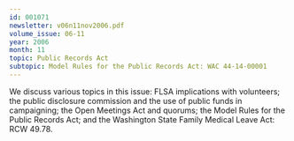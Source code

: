 ```yaml
---
id: 001071
newsletter: v06n11nov2006.pdf
volume_issue: 06-11
year: 2006
month: 11
topic: Public Records Act
subtopic: Model Rules for the Public Records Act: WAC 44-14-00001
---
```


We discuss various topics in this issue: FLSA implications with volunteers; the public disclosure commission and the use of public funds in campaigning; the Open Meetings Act and quorums; the Model Rules for the Public Records Act; and the Washington State Family Medical Leave Act: RCW 49.78.